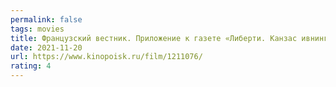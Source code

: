 ```yaml
---
permalink: false
tags: movies
title: Французский вестник. Приложение к газете «Либерти. Канзас ивнинг сан»
date: 2021-11-20
url: https://www.kinopoisk.ru/film/1211076/
rating: 4
---
```

